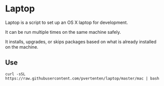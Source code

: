 Laptop
======

Laptop is a script to set up an OS X laptop for development.

It can be run multiple times on the same machine safely.

It installs, upgrades, or skips packages based on what is already installed on the machine.

Use
-------

```
curl -sSL https://raw.githubusercontent.com/pvertenten/laptop/master/mac | bash
```
